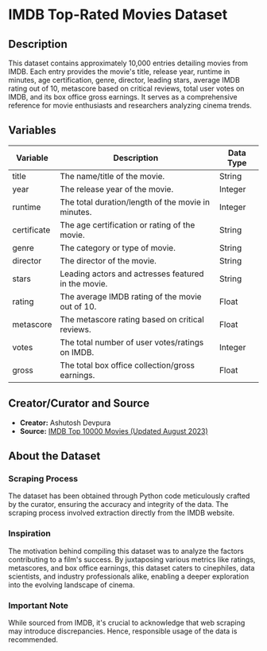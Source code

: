 
# IMDB Top-Rated Movies Dataset

## Description
This dataset contains approximately 10,000 entries detailing movies from IMDB. Each entry provides the movie's title, release year, runtime in minutes, age certification, genre, director, leading stars, average IMDB rating out of 10, metascore based on critical reviews, total user votes on IMDB, and its box office gross earnings. It serves as a comprehensive reference for movie enthusiasts and researchers analyzing cinema trends.

## Variables

| Variable     | Description                                        | Data Type |
|--------------|----------------------------------------------------|-----------|
| title        | The name/title of the movie.                       | String    |
| year         | The release year of the movie.                     | Integer   |
| runtime      | The total duration/length of the movie in minutes. | Integer   |
| certificate  | The age certification or rating of the movie.      | String    |
| genre        | The category or type of movie.                     | String    |
| director     | The director of the movie.                         | String    |
| stars        | Leading actors and actresses featured in the movie.| String    |
| rating       | The average IMDB rating of the movie out of 10.    | Float     |
| metascore    | The metascore rating based on critical reviews.    | Float     |
| votes        | The total number of user votes/ratings on IMDB.    | Integer   |
| gross        | The total box office collection/gross earnings.    | Float     |

## Creator/Curator and Source
- **Creator:** Ashutosh Devpura
- **Source:** [IMDB Top 10000 Movies (Updated August 2023)](https://www.kaggle.com/datasets/ashutoshdevpura/imdb-top-10000-movies-updated-august-2023)

## About the Dataset
### Scraping Process
The dataset has been obtained through Python code meticulously crafted by the curator, ensuring the accuracy and integrity of the data. The scraping process involved extraction directly from the IMDB website.

### Inspiration
The motivation behind compiling this dataset was to analyze the factors contributing to a film's success. By juxtaposing various metrics like ratings, metascores, and box office earnings, this dataset caters to cinephiles, data scientists, and industry professionals alike, enabling a deeper exploration into the evolving landscape of cinema.

### Important Note
While sourced from IMDB, it's crucial to acknowledge that web scraping may introduce discrepancies. Hence, responsible usage of the data is recommended.

